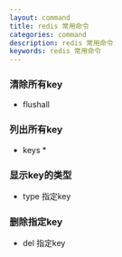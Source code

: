 ```yaml
---
layout: command
title: redis 常用命令
categories: command
description: redis 常用命令
keywords: redis 常用命令
---
```


### 清除所有key
- flushall

### 列出所有key
- keys *

### 显示key的类型
- type 指定key

### 删除指定key
- del 指定key
